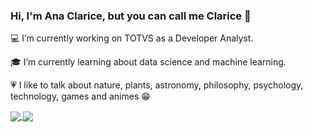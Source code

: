 ### Hi, I'm Ana Clarice, but you can call me Clarice 👋

<!--
**AnaClarice382/AnaClarice382** is a ✨ _special_ ✨ repository because its `README.md` (this file) appears on your GitHub profile.
-->
<p>💻 I’m currently working on TOTVS as a Developer Analyst.</p>
<p>🎓 I’m currently learning about data science and machine learning.</p>

<p>💗 I like to talk about nature, plants, astronomy, philosophy, psychology, technology, games and animes 😁</p>

<a href="https://github.com/anuraghazra/github-readme-stats">
   <img align="center" src="https://github-readme-stats.vercel.app/api?username=AnaClarice382&show_icons=true&theme=radical&hide_title=true" />
</a>
<a href="https://github.com/anuraghazra/github-readme-stats">
   <img align="center" src="https://github-readme-stats.vercel.app/api/top-langs/?username=AnaClarice382&layout=compact&theme=radical&card_width=400"/>
</a>


